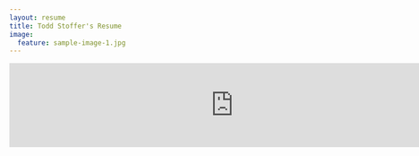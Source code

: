 ```yaml
---
layout: resume
title: Todd Stoffer's Resume
image:
  feature: sample-image-1.jpg
---
```

<iframe width="800px" frameborder="0" src="http://toddstoffer.github.io/resumepage/"></iframe>